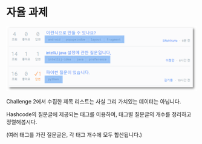 # 자율 과제

![](../../.gitbook/assets/image%20%28268%29.png)

Challenge 2에서 수집한 제목 리스트는 사실 그리 가치있는 데이터는 아닙니다.

Hashcode의 질문글에 제공되는 태그를 이용하여, 태그별 질문글의 개수를 정리하고 정렬해봅시다.

\(여러 태그를 가진 질문글은, 각 태그 개수에 모두 합산됩니다.\)

